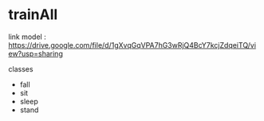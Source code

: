 # trainAll

link model : https://drive.google.com/file/d/1gXvqGqVPA7hG3wRjQ4BcY7kcjZdqeiTQ/view?usp=sharing

classes
- fall
- sit
- sleep
- stand
